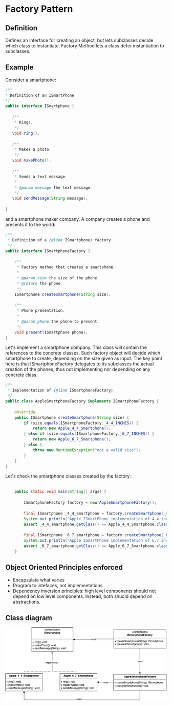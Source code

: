 
# Factory Pattern

## Definition

Defines an interface for creating an object, but lets subclasses decide which class to instantiate. Factory Method lets 
a class defer instantiation to subclasses.

## Example

Consider a smartphone:

 ```java
/**
 * Definition of an ISmartPhone
 */
public interface ISmartphone {

    /**
     * Rings.
     */
    void ring();

    /**
     * Makes a photo.
     */
    void makePhoto();

    /**
     * Sends a text message.
     *
     * @param message the text message;
     */
    void sendMessage(String message);

}
 ```

and a smartphone maker company. A company creates a phone and presents it to the world: 

```java
/**
 * Definition of a {@link ISmartphone} factory.
 */
public interface ISmartphoneFactory {

    /**
     * Factory method that creates a smartphone.
     *
     * @param size the size of the phone.
     * @return the phone.
     */
    ISmartphone createSmartphone(String size);
    
    /**
     * Phone presentation.
     *
     * @param phone the phone to present.
     */
    void present(ISmartphone phone);
}
```

Let's implement a smartphone company. This class will contain the references to the concrete classes. Such factory object
will decide which smartphone to create, depending on the size given as input. 
The key point here is that ISmartphoneFactory delegates to its subclasses the actual creation of the phones, thus not 
implementing nor depending on any concrete class.

```java
/**
 * Implementation of {@link ISmartphoneFactory}.
 */
public class AppleSmartphoneFactory implements ISmartphoneFactory {

    @Override
    public ISmartphone createSmartphone(String size) {
        if (size.equals(ISmartphoneFactory._4_4_INCHES)) {
            return new Apple_4_4_Smartphone();
        } else if (size.equals(ISmartphoneFactory._6_7_INCHES)) {
            return new Apple_6_7_Smartphone();
        } else {
            throw new RuntimeException("not a valid size");
        }
    }
}
```

Let's check the smartphone classes created by the factory:

```java
          
    public static void main(String[] args) {

        ISmartphoneFactory factory = new AppleSmartphoneFactory();

        final ISmartphone _4_4_smartphone = factory.createSmartphone(_4_4_INCHES);
        System.out.println("Apple ISmartPhone implementation of 4.4 inches smartphone:" + _4_4_smartphone.getClass());
        assert _4_4_smartphone.getClass() == Apple_4_4_Smartphone.class;

        final ISmartphone _6_7_smartphone = factory.createSmartphone(_6_7_INCHES);
        System.out.println("Apple ISmartPhone implementation of 6.7 inches smartphone:" + _6_7_smartphone.getClass());
        assert _6_7_smartphone.getClass() == Apple_6_7_Smartphone.class;
    }
```

## Object Oriented Principles enforced

* Encapsulate what varies
* Program to intefaces, not implementations
* Dependency inversion principles: high level components should not depend on low level components. Instead, both shuold
depend on abstractions.

## Class diagram

![factory](./etc/factory.png "Factory")
